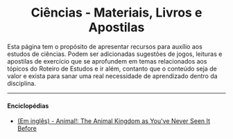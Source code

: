 <h1 align="center">Ciências - Materiais, Livros e Apostilas</h1>

Esta página tem o propósito de apresentar recursos para auxílio aos estudos de ciências. Podem ser adicionadas sugestões de jogos, leituras e apostilas de exercício que se aprofundem em temas relacionados aos tópicos do Roteiro de Estudos e ir além, contanto que o conteúdo seja de valor e exista para sanar uma real necessidade de aprendizado dentro da disciplina.

---

#### Enciclopédias

- [(Em inglês) - Animal!: The Animal Kingdom as You've Never Seen It Before](https://www.amazon.com.br/Animal-Kingdom-Youve-Never-Before/dp/1465453350/)
